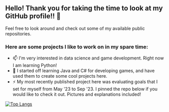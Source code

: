 ## Hello! Thank you for taking the time to look at my GitHub profile!! 👋

Feel free to look around and check out some of my available public repositories.

### Here are some projects I like to work on in my spare time:

- 📫 I'm very interested in data science and game development. Right now I am learning Python!
- 🌱 I started off learning Java and C# for developing games, and have used them to create some cool projects here.
- ⚡ My most recently published project here was evaluating goals that I set for myself from May '23 to Sep '23. I pinned the repo below if you would like to check it out. Pictures and explanations included!
<!--- 💬 A current project I am working on is creating visualizations for several occurrences of landslides throughout the world from 2007 - 2017. The repo is available, but will completed soon!-->

<!--
![GitHub stats](https://github-readme-stats.vercel.app/api?username=KoiDeve&show_icons=true&bg_color=120,0c1d70,70cfff&title_color=fff&text_color=fff&icon_color=fff&hide=stars)-->


[![Top Langs](https://github-readme-stats.vercel.app/api/top-langs/?username=KoiDeve&layout=compact&bg_color=120,0c1d70,70cfff&title_color=fff&text_color=fff)](https://github.com/KoiDeve/github-readme-stats)


<!--
**KoiDeve/KoiDeve** is a ✨ _special_ ✨ repository because its `README.md` (this file) appears on your GitHub profile.

Here are some ideas to get you started:

- 🔭 I’m currently working on ...
- 🌱 I’m currently learning ...
- 👯 I’m looking to collaborate on ...
- 🤔 I’m looking for help with ...
- 💬 Ask me about ...
- 📫 How to reach me: ...
- 😄 Pronouns: ...
- ⚡ Fun fact: ...
-->
